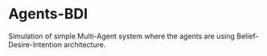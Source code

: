 Agents-BDI
==========

Simulation of simple Multi-Agent system where the agents are using Belief-Desire-Intention architecture.
